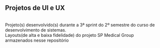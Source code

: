 <h2>Projetos de UI e UX</h2>
<br>
Projeto(s) desenvolvido(s) durante a 3ª sprint do 2º semestre do curso de desenvolvimento de sistemas.
<br>
Layouts(de alta e baixa fidelidade) do projeto SP Medical Group armazenados nesse repositório
